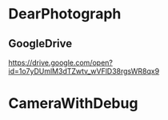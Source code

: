 # DearPhotograph

## GoogleDrive 

https://drive.google.com/open?id=1o7yDUmlM3dTZwtv_wVFlD38rgsWR8qx9
# CameraWithDebug
